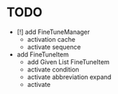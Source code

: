 # TODO
* [!] add FineTuneManager
  * activation cache
  * activate sequence
* add FineTuneItem
  * add Given List FineTuneItem
  * activate condition 
  * activate abbreviation expand
  * activate 
